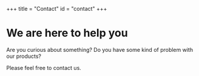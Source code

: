 +++
title = "Contact"
id = "contact"
+++

# We are here to help you

Are you curious about something? 
Do you have some kind of problem with our products? 

Please feel free to contact us.
